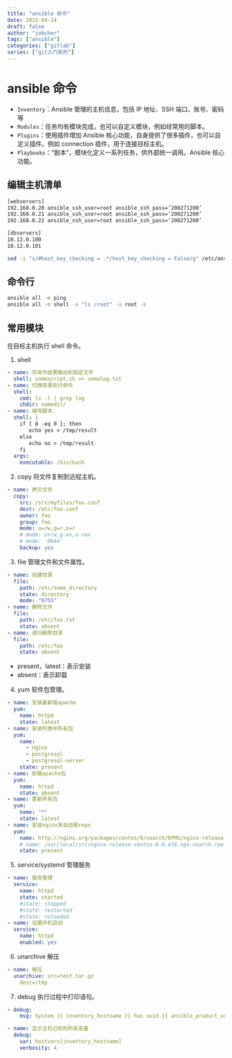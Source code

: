 ```yaml
---
title: "ansible 命令"
date: 2022-04-14
draft: false
author: "jobcher"
tags: ["ansible"]
categories: ["gitlab"]
series: ["git入门系列"]
---
```


# ansible 命令

- `Inventory`：Ansible 管理的主机信息，包括 IP 地址、SSH 端口、账号、密码等
- `Modules`：任务均有模块完成，也可以自定义模块，例如经常用的脚本。
- `Plugins`：使用插件增加 Ansible 核心功能，自身提供了很多插件，也可以自定义插件。例如 connection 插件，用于连接目标主机。
- `Playbooks`：“剧本”，模块化定义一系列任务，供外部统一调用。Ansible 核心功能。

## 编辑主机清单

```sh
[webservers]
192.168.0.20 ansible_ssh_user=root ansible_ssh_pass=’200271200’
192.168.0.21 ansible_ssh_user=root ansible_ssh_pass=’200271200’
192.168.0.22 ansible_ssh_user=root ansible_ssh_pass=’200271200’

[dbservers]
10.12.0.100
10.12.0.101
```

```sh
sed -i "s/#host_key_checking = .*/host_key_checking = False/g" /etc/ansible/ansible.cfg
```

## 命令行

```sh
ansible all -m ping
ansible all -m shell -a "ls /root" -u root -k
```

## 常用模块

在目标主机执行 shell 命令。

1. shell

```yml
- name: 将命令结果输出到指定文件
  shell: somescript.sh >> somelog.txt
- name: 切换目录执行命令
  shell:
    cmd: ls -l | grep log
    chdir: somedir/
- name: 编写脚本
  shell: |
    if [ 0 -eq 0 ]; then
       echo yes > /tmp/result
    else
       echo no > /tmp/result
    fi
  args:
    executable: /bin/bash
```

2. copy
   将文件复制到远程主机。

```yml
- name: 拷贝文件
  copy:
    src: /srv/myfiles/foo.conf
    dest: /etc/foo.conf
    owner: foo
    group: foo
    mode: u=rw,g=r,o=r
    # mode: u+rw,g-wx,o-rwx
    # mode: '0644'
    backup: yes
```

3. file
   管理文件和文件属性。

```yml
- name: 创建目录
  file:
    path: /etc/some_directory
    state: directory
    mode: "0755"
- name: 删除文件
  file:
    path: /etc/foo.txt
    state: absent
- name: 递归删除目录
  file:
    path: /etc/foo
    state: absent
```

- present，latest：表示安装
- absent：表示卸载

4. yum
   软件包管理。

```yml
- name: 安装最新版apache
  yum:
    name: httpd
    state: latest
- name: 安装列表中所有包
  yum:
    name:
      - nginx
      - postgresql
      - postgresql-server
    state: present
- name: 卸载apache包
  yum:
    name: httpd
    state: absent
- name: 更新所有包
  yum:
    name: "*"
    state: latest
- name: 安装nginx来自远程repo
  yum:
    name: http://nginx.org/packages/centos/6/noarch/RPMS/nginx-release-centos-6-0.el6.ngx.noarch.rpm
    # name: /usr/local/src/nginx-release-centos-6-0.el6.ngx.noarch.rpm
    state: present
```

5. service/systemd
   管理服务

```yml
- name: 服务管理
  service:
    name: httpd
    state: started
    #state: stopped
    #state: restarted
    #state: reloaded
- name: 设置开机启动
  service:
    name: httpd
    enabled: yes
```

6. unarchive
   解压

```yml
- name: 解压
  unarchive: src=test.tar.gz
    dest=/tmp
```

7. debug
   执行过程中打印语句。

```yml
- debug:
    msg: System {{ inventory_hostname }} has uuid {{ ansible_product_uuid }}

- name: 显示主机已知的所有变量
  debug:
    var: hostvars[inventory_hostname]
    verbosity: 4
```
